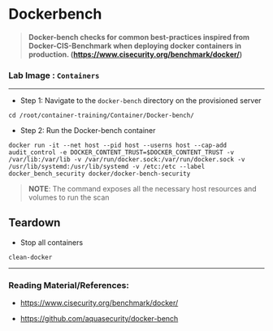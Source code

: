# Dockerbench

> #### Docker-bench checks for common best-practices inspired from Docker-CIS-Benchmark when deploying docker containers in production. (https://www.cisecurity.org/benchmark/docker/)

### **Lab Image : `Containers`**

---

* Step 1: Navigate to the `docker-bench` directory on the provisioned server

```commandline
cd /root/container-training/Container/Docker-bench/
```

* Step 2: Run the Docker-bench container

```commandline
docker run -it --net host --pid host --userns host --cap-add audit_control -e DOCKER_CONTENT_TRUST=$DOCKER_CONTENT_TRUST -v /var/lib:/var/lib -v /var/run/docker.sock:/var/run/docker.sock -v /usr/lib/systemd:/usr/lib/systemd -v /etc:/etc --label docker_bench_security docker/docker-bench-security
```

> **NOTE**: The command exposes all the necessary host resources and volumes to run the scan

## Teardown

* Stop all containers

```commandline
clean-docker
```

---

### Reading Material/References:

* https://www.cisecurity.org/benchmark/docker/

* https://github.com/aquasecurity/docker-bench

